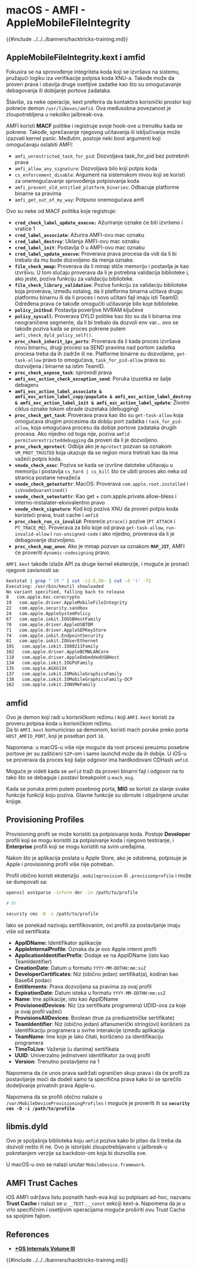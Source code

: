# macOS - AMFI - AppleMobileFileIntegrity

{{#include ../../../banners/hacktricks-training.md}}

## AppleMobileFileIntegrity.kext i amfid

Fokusira se na sprovođenje integriteta koda koji se izvršava na sistemu, pružajući logiku iza verifikacije potpisa koda XNU-a. Takođe može da proveri prava i obavlja druge osetljive zadatke kao što su omogućavanje debagovanja ili dobijanje portova zadataka.

Štaviše, za neke operacije, kext preferira da kontaktira korisnički prostor koji pokreće demon `/usr/libexec/amfid`. Ova međusobna povezanost je zloupotrebljena u nekoliko jailbreak-ova.

AMFI koristi **MACF** politike i registruje svoje hook-ove u trenutku kada se pokrene. Takođe, sprečavanje njegovog učitavanja ili isključivanja može izazvati kernel panic. Međutim, postoje neki boot argumenti koji omogućavaju oslabiti AMFI:

- `amfi_unrestricted_task_for_pid`: Dozvoljava task_for_pid bez potrebnih prava
- `amfi_allow_any_signature`: Dozvoljava bilo koji potpis koda
- `cs_enforcement_disable`: Argument na sistemskom nivou koji se koristi za onemogućavanje sprovođenja potpisivanja koda
- `amfi_prevent_old_entitled_platform_binaries`: Odbacuje platforme binarne sa pravima
- `amfi_get_out_of_my_way`: Potpuno onemogućava amfi

Ovo su neke od MACF politika koje registruje:

- **`cred_check_label_update_execve:`** Ažuriranje oznake će biti izvršeno i vratiće 1
- **`cred_label_associate`**: Ažurira AMFI-ovu mac oznaku
- **`cred_label_destroy`**: Uklanja AMFI-ovu mac oznaku
- **`cred_label_init`**: Postavlja 0 u AMFI-ovu mac oznaku
- **`cred_label_update_execve`:** Proverava prava procesa da vidi da li bi trebalo da mu bude dozvoljeno da menja oznake.
- **`file_check_mmap`:** Proverava da li mmap stiče memoriju i postavlja je kao izvršivu. U tom slučaju proverava da li je potrebna validacija biblioteke i, ako jeste, poziva funkciju za validaciju biblioteke.
- **`file_check_library_validation`**: Poziva funkciju za validaciju biblioteke koja proverava, između ostalog, da li platforma binarna učitava drugu platformu binarnu ili da li proces i novo učitani fajl imaju isti TeamID. Određena prava će takođe omogućiti učitavanje bilo koje biblioteke.
- **`policy_initbsd`**: Postavlja poverljive NVRAM ključeve
- **`policy_syscall`**: Proverava DYLD politike kao što su da li binarna ima neograničene segmente, da li bi trebalo da dozvoli env var... ovo se takođe poziva kada se proces pokrene putem `amfi_check_dyld_policy_self()`.
- **`proc_check_inherit_ipc_ports`**: Proverava da li kada proces izvršava novu binarnu, drugi procesi sa SEND pravima nad portom zadatka procesa treba da ih zadrže ili ne. Platforme binarne su dozvoljene, `get-task-allow` pravo to omogućava, `task_for_pid-allow` prava su dozvoljena i binarne sa istim TeamID.
- **`proc_check_expose_task`**: sprovodi prava
- **`amfi_exc_action_check_exception_send`**: Poruka izuzetka se šalje debageru
- **`amfi_exc_action_label_associate & amfi_exc_action_label_copy/populate & amfi_exc_action_label_destroy & amfi_exc_action_label_init & amfi_exc_action_label_update`**: Životni ciklus oznake tokom obrade izuzetaka (debugging)
- **`proc_check_get_task`**: Proverava prava kao što su `get-task-allow` koja omogućava drugim procesima da dobiju port zadatka i `task_for_pid-allow`, koja omogućava procesu da dobije portove zadataka drugih procesa. Ako nijedno od toga nije, poziva `amfid permitunrestricteddebugging` da proveri da li je dozvoljeno.
- **`proc_check_mprotect`**: Odbija ako je `mprotect` pozvan sa oznakom `VM_PROT_TRUSTED` koja ukazuje da se region mora tretirati kao da ima važeći potpis koda.
- **`vnode_check_exec`**: Poziva se kada se izvršne datoteke učitavaju u memoriju i postavlja `cs_hard | cs_kill` što će ubiti proces ako neka od stranica postane nevažeća
- **`vnode_check_getextattr`**: MacOS: Proverava `com.apple.root.installed` i `isVnodeQuarantined()`
- **`vnode_check_setextattr`**: Kao get + com.apple.private.allow-bless i interno-instalater-ekvivalentno pravo
- &#x20;**`vnode_check_signature`**: Kod koji poziva XNU da proveri potpis koda koristeći prava, trust cache i `amfid`
- &#x20;**`proc_check_run_cs_invalid`**: Presreće `ptrace()` pozive (`PT_ATTACH` i `PT_TRACE_ME`). Proverava za bilo koje od prava `get-task-allow`, `run-invalid-allow` i `run-unsigned-code` i ako nijedno, proverava da li je debagovanje dozvoljeno.
- **`proc_check_map_anon`**: Ako je mmap pozvan sa oznakom **`MAP_JIT`**, AMFI će proveriti `dynamic-codesigning` pravo.

`AMFI.kext` takođe izlaže API za druge kernel ekstenzije, i moguće je pronaći njegove zavisnosti sa:
```bash
kextstat | grep " 19 " | cut -c2-5,50- | cut -d '(' -f1
Executing: /usr/bin/kmutil showloaded
No variant specified, falling back to release
8   com.apple.kec.corecrypto
19   com.apple.driver.AppleMobileFileIntegrity
22   com.apple.security.sandbox
24   com.apple.AppleSystemPolicy
67   com.apple.iokit.IOUSBHostFamily
70   com.apple.driver.AppleUSBTDM
71   com.apple.driver.AppleSEPKeyStore
74   com.apple.iokit.EndpointSecurity
81   com.apple.iokit.IOUserEthernet
101   com.apple.iokit.IO80211Family
102   com.apple.driver.AppleBCMWLANCore
118   com.apple.driver.AppleEmbeddedUSBHost
134   com.apple.iokit.IOGPUFamily
135   com.apple.AGXG13X
137   com.apple.iokit.IOMobileGraphicsFamily
138   com.apple.iokit.IOMobileGraphicsFamily-DCP
162   com.apple.iokit.IONVMeFamily
```
## amfid

Ovo je demon koji radi u korisničkom režimu i koji `AMFI.kext` koristi za proveru potpisa koda u korisničkom režimu.\
Da bi `AMFI.kext` komunicirao sa demonom, koristi mach poruke preko porta `HOST_AMFID_PORT`, koji je poseban port `18`.

Napomena: u macOS-u više nije moguće da root procesi preuzmu posebne portove jer su zaštićeni `SIP`-om i samo launchd može da ih dobije. U iOS-u se proverava da proces koji šalje odgovor ima hardkodovani CDHash `amfid`.

Moguće je videti kada se `amfid` traži da proveri binarni fajl i odgovor na to tako što se debaguje i postavi breakpoint u `mach_msg`.

Kada se poruka primi putem posebnog porta, **MIG** se koristi za slanje svake funkcije funkciji koju poziva. Glavne funkcije su obrnute i objašnjene unutar knjige.

## Provisioning Profiles

Provisioning profil se može koristiti za potpisivanje koda. Postoje **Developer** profili koji se mogu koristiti za potpisivanje koda i njegovo testiranje, i **Enterprise** profili koji se mogu koristiti na svim uređajima.

Nakon što je aplikacija poslata u Apple Store, ako je odobrena, potpisuje je Apple i provisioning profil više nije potreban.

Profil obično koristi ekstenziju `.mobileprovision` ili `.provisionprofile` i može se dumpovati sa:
```bash
openssl asn1parse -inform der -in /path/to/profile

# Or

security cms -D -i /path/to/profile
```
Iako se ponekad nazivaju sertifikovanim, ovi profili za postavljanje imaju više od sertifikata:

- **AppIDName:** Identifikator aplikacije
- **AppleInternalProfile**: Oznaka da je ovo Apple interni profil
- **ApplicationIdentifierPrefix**: Dodaje se na AppIDName (isto kao TeamIdentifier)
- **CreationDate**: Datum u formatu `YYYY-MM-DDTHH:mm:ssZ`
- **DeveloperCertificates**: Niz (obično jedan) sertifikat(a), kodiran kao Base64 podaci
- **Entitlements**: Prava dozvoljena sa pravima za ovaj profil
- **ExpirationDate**: Datum isteka u formatu `YYYY-MM-DDTHH:mm:ssZ`
- **Name**: Ime aplikacije, isto kao AppIDName
- **ProvisionedDevices**: Niz (za sertifikate programera) UDID-ova za koje je ovaj profil važeći
- **ProvisionsAllDevices**: Boolean (true za preduzetničke sertifikate)
- **TeamIdentifier**: Niz (obično jedan) alfanumerički string(ovi) korišćeni za identifikaciju programera u svrhe interakcije između aplikacija
- **TeamName**: Ime koje je lako čitati, korišćeno za identifikaciju programera
- **TimeToLive**: Važenje (u danima) sertifikata
- **UUID**: Univerzalno jedinstveni identifikator za ovaj profil
- **Version**: Trenutno postavljeno na 1

Napomena da će unos prava sadržati ograničen skup prava i da će profil za postavljanje moći da dodeli samo ta specifična prava kako bi se sprečilo dodeljivanje privatnih prava Apple-u.

Napomena da se profili obično nalaze u `/var/MobileDeviceProvisioningProfiles` i moguće je proveriti ih sa **`security cms -D -i /path/to/profile`**

## **libmis.dyld**

Ovo je spoljašnja biblioteka koju `amfid` poziva kako bi pitao da li treba da dozvoli nešto ili ne. Ovo je istorijski zloupotrebljavano u jailbreak-u pokretanjem verzije sa backdoor-om koja bi dozvolila sve.

U macOS-u ovo se nalazi unutar `MobileDevice.framework`.

## AMFI Trust Caches

iOS AMFI održava listu poznatih hash-eva koji su potpisani ad-hoc, nazvanu **Trust Cache** i nalazi se u `__TEXT.__const` sekciji kext-a. Napomena da je u vrlo specifičnim i osetljivim operacijama moguće proširiti ovu Trust Cache sa spoljnim fajlom.

## References

- [**\*OS Internals Volume III**](https://newosxbook.com/home.html)

{{#include ../../../banners/hacktricks-training.md}}
